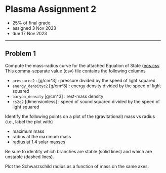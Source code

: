 # Plasma Assignment 2

  * 25% of final grade
  * assigned 3 Nov 2023
  * due 17 Nov 2023

---

## Problem 1

Compute the mass-radius curve for the attached Equation of State ([eos.csv](eos.csv).
This comma-separate value (csv) file contains the following columns

  * `pressurec2` : [g/cm^3] : pressure divided by the speed of light squared
  * `energy_densityc2` [g/cm^3] : energy density divided by the speed of light squared
  * `baryon_density` [g/cm^3] : rest-mass density
  * `cs2c2` [dimensionless] : speed of sound squared divided by the speed of light squared

Identify the following points on a plot of the (gravitational) mass vs radius (i.e., label the plot with)

  * maximum mass
  * radius at the maximum mass
  * radius at 1.4 solar masses

Be sure to identify which branches are stable (solid lines) and which are unstable (dashed lines).

Plot the Schwarzschild radius as a function of mass on the same axes.
